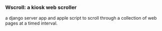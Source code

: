 ### Wscroll: a kiosk web scroller
a django server app and apple script to scroll through a collection of web pages at a timed interval.
